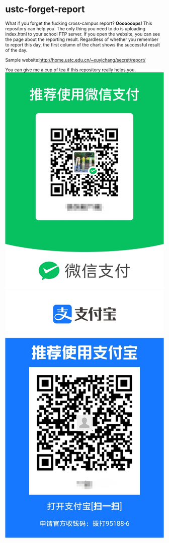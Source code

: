 # ustc-forget-report
What if you forget the fucking cross-campus report? **Ooooooops!** This repository can help you. The only thing you need to do is uploading index.html to your school FTP server. If you open the website, you can see the page about the reporting result. Regardless of whether you remember to report this day, the first column of the chart shows the successful result of the day.

Sample website:http://home.ustc.edu.cn/~xuyichang/secret/report/

You can give me a cup of tea if this repository really helps you.
![](imgs/WeChat.jpg)
![](imgs/Alipay.jpg)
